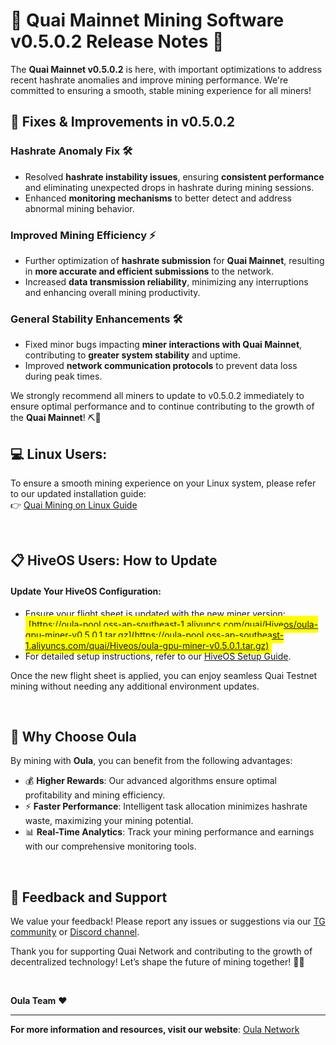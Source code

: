 # 🚀 Quai Mainnet Mining Software v0.5.0.2 Release Notes 🎉  

The **Quai Mainnet v0.5.0.2** is here, with important optimizations to address recent hashrate anomalies and improve mining performance. We're committed to ensuring a smooth, stable mining experience for all miners!

## 🔧 **Fixes & Improvements in v0.5.0.2**

### **Hashrate Anomaly Fix** 🛠️  
- Resolved **hashrate instability issues**, ensuring **consistent performance** and eliminating unexpected drops in hashrate during mining sessions.  
- Enhanced **monitoring mechanisms** to better detect and address abnormal mining behavior.

### **Improved Mining Efficiency** ⚡  
- Further optimization of **hashrate submission** for **Quai Mainnet**, resulting in **more accurate and efficient submissions** to the network.  
- Increased **data transmission reliability**, minimizing any interruptions and enhancing overall mining productivity.

### **General Stability Enhancements** 🛠️  
- Fixed minor bugs impacting **miner interactions with Quai Mainnet**, contributing to **greater system stability** and uptime.  
- Improved **network communication protocols** to prevent data loss during peak times.

We strongly recommend all miners to update to v0.5.0.2 immediately to ensure optimal performance and to continue contributing to the growth of the **Quai Mainnet**! ⛏️💪

## 💻 **Linux Users:**
To ensure a smooth mining experience on your Linux system, please refer to our updated installation guide:  
👉 [Quai Mining on Linux Guide](https://oula-faq.gitbook.io/zh/en/mining-tutorial/quai-linux)

<br>

## 📋 **HiveOS Users: How to Update**

#### Update Your HiveOS Configuration:
- Ensure your flight sheet is updated with the new miner version:
<span style="background-color: yellow; padding: 5px;">[https://oula-pool.oss-ap-southeast-1.aliyuncs.com/quai/Hiveos/oula-gpu-miner-v0.5.0.1.tar.gz](https://oula-pool.oss-ap-southeast-1.aliyuncs.com/quai/Hiveos/oula-gpu-miner-v0.5.0.1.tar.gz)</span>
- For detailed setup instructions, refer to our [HiveOS Setup Guide](https://oula-faq.gitbook.io/zh/en/mining-tutorial/quai-hiveos).

Once the new flight sheet is applied, you can enjoy seamless Quai Testnet mining without needing any additional environment updates.

<br>

## 🌟 **Why Choose Oula**
By mining with **Oula**, you can benefit from the following advantages:
- 💰 **Higher Rewards**: Our advanced algorithms ensure optimal profitability and mining efficiency.
- ⚡ **Faster Performance**: Intelligent task allocation minimizes hashrate waste, maximizing your mining potential.
- 📊 **Real-Time Analytics**: Track your mining performance and earnings with our comprehensive monitoring tools.

<br>

## 📢 **Feedback and Support**
We value your feedback! Please report any issues or suggestions via our [TG community](https://t.me/oulacommunity/1) or [Discord channel](https://discord.gg/kVpam5Wh).

Thank you for supporting Quai Network and contributing to the growth of decentralized technology!
Let’s shape the future of mining together! 💪💎

<br>

**Oula Team** ❤️

---  
**For more information and resources, visit our website**: [Oula Network](https://oula.network)  

